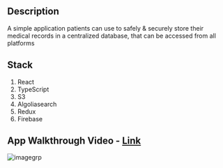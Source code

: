 ## Description

A simple application patients can use to safely & securely store their medical records in a centralized database, that can be accessed from all platforms



## Stack

1. React
2. TypeScript
3. S3
4. Algoliasearch
5. Redux
6. Firebase


## App Walkthrough Video - [Link](https://youtu.be/zBlSC2ViJBM)
![imagegrp](https://user-images.githubusercontent.com/69717009/174472184-9232b4f2-bee7-457d-8ae3-0a82ebe59604.png)
